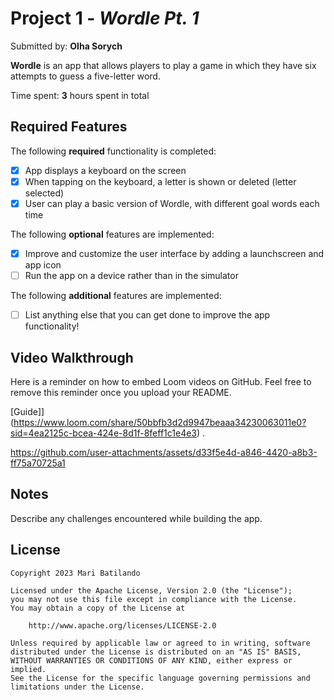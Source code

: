 # Project 1 - *Wordle Pt. 1*

Submitted by: **Olha Sorych**

**Wordle** is an app that allows players to play a game in which they have six attempts to guess a five-letter word.

Time spent: **3** hours spent in total

## Required Features

The following **required** functionality is completed:

- [x] App displays a keyboard on the screen
- [x] When tapping on the keyboard, a letter is shown or deleted (letter selected)
- [x] User can play a basic version of Wordle, with different goal words each time

The following **optional** features are implemented:

- [x] Improve and customize the user interface by adding a launchscreen and app icon
- [ ] Run the app on a device rather than in the simulator

The following **additional** features are implemented:

- [ ] List anything else that you can get done to improve the app functionality!

## Video Walkthrough

Here is a reminder on how to embed Loom videos on GitHub. Feel free to remove this reminder once you upload your README. 

[Guide]](https://www.loom.com/share/50bbfb3d2d9947beaaa34230063011e0?sid=4ea2125c-bcea-424e-8d1f-8feff1c1e4e3) .




https://github.com/user-attachments/assets/d33f5e4d-a846-4420-a8b3-ff75a70725a1


## Notes

Describe any challenges encountered while building the app.


## License

    Copyright 2023 Mari Batilando

    Licensed under the Apache License, Version 2.0 (the "License");
    you may not use this file except in compliance with the License.
    You may obtain a copy of the License at

        http://www.apache.org/licenses/LICENSE-2.0

    Unless required by applicable law or agreed to in writing, software
    distributed under the License is distributed on an "AS IS" BASIS,
    WITHOUT WARRANTIES OR CONDITIONS OF ANY KIND, either express or implied.
    See the License for the specific language governing permissions and
    limitations under the License.
